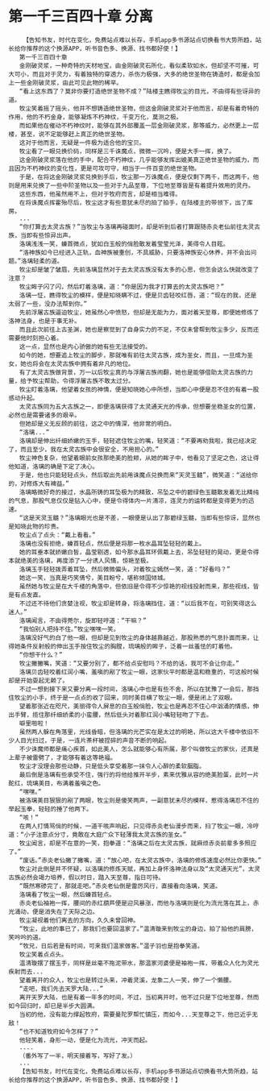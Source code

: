 # 第一千三百四十章 分离
        【告知书友，时代在变化，免费站点难以长存，手机app多书源站点切换看书大势所趋，站长给你推荐的这个换源APP，听书音色多、换源、找书都好使！】
       第一千三百四十章
       金刚破灵浆，一种奇特的天材地宝，由金刚破灵石所化，看似柔软如水，但却坚不可摧，可大可小，而且对于灵力，有着独特的穿透力，杀伤力极强，大多的绝世圣物在铸造时，都是会加上一些金刚破灵浆，由此可见此物的稀罕。
       “看上这东西了？莫非你要打造绝世圣物不成？”陆楼主瞧得牧尘的目光，不由得有些讶异的道。
       牧尘笑着摇了摇头，他并不想铸造绝世圣物，但这金刚破灵浆对于他而言，却是有着奇特的作用，他的不朽金身，能够凝炼不朽神纹，千变万化，莫测之极。
       而如果他在催动不朽神纹时，能够在其外部覆盖一层金刚破灵浆，那等威力，必然更上一层楼，甚至，说不定能够赶上真正的绝世圣物。
       这对于他而言，无疑是一件极为适合他的宝贝。
       牧尘看了一眼兑换价码，同样是三千诛魔点，微微一沉吟，便是大手一挥，换了。
       这金刚破灵浆落在他的手中，配合不朽神纹，几乎能够发挥出媲美真正绝世圣物的威力，而且因为不朽神纹的变化性，更是可攻可守，相当于一件百变的绝世圣物。
       于是，在将这金刚破灵浆兑换到手后，牧尘那一万诛魔点，便是仅剩下两千，而这两千，他则是用来兑换了一些中阶圣物以及一些对于九品至尊，下位地至尊皆是有着提升效用的灵丹。
       这些东西，他虽然用不上，但对于牧府而言，却是相当难得。
       在将诛魔点挥霍殆尽后，牧尘这才有些意犹未尽的拍了拍手，在陆楼主的带领下，出了库房。
       ...
       “你打算去太灵古族？”当牧尘与洛璃再碰面时，却是听到后者打算跟随赤炎老仙前往太灵古族，当即有些惊异出声。
       洛璃浅浅一笑，螓首微点，犹如白玉般的俏脸散发着莹莹光泽，美得令人目眩。
       “洛神族如今已经进入正轨，血神族被重创，不具威胁，只要洛神族安心休养，并不会出问题。”洛璃轻柔的道。
       牧尘却是皱了皱眉，先前洛璃显然对于去太灵古族没有太多的心思，但怎会这么快就改变了注意？
       牧尘眸子闪了闪，然后盯着洛璃，道：“你是因为我才打算去的太灵古族吧？”
       洛璃一怔，瞧得牧尘的模样，便是知晓瞒不过，便是贝齿轻咬红唇，道：“现在的我，还是太弱了一些，没办法帮到你。”
       先前浮屠古族逼迫牧尘，她虽然心中愤怒，但却是无能为力，面对着天至尊，即便她修炼了洛神法身，也是于事无补。
       而且此次前往上古圣渊，她也是察觉到了自身实力的不足，不仅未曾帮到牧尘多少，反而还需要他时刻担心着。
       这一点，显然也是内心骄傲的她有些无法接受的。
       如今的她，想要追上牧尘的脚步，那就唯有前往太灵古族，成为圣女，而且，一旦成为圣女，她也将会在太灵古族中拥有着非凡的地位。
       有了太灵古族做背景，万一以后牧尘真的与浮屠古族闹翻，她也是能够借助太灵古族的力量，给予牧尘帮助，令得浮屠古族不敢太过分。
       牧尘盯着洛璃，他望着女孩的神情，便是知晓她心中所想，当即心中便是忍不住的有着一股感动升起。
       太灵古族同为五大古族之一，即便洛璃获得了太灵通天光的传承，但想要坐稳圣女的位置，必然也是需要诸多的艰辛。
       但她却是义无反顾的前往，这之中的情深，他非常的明白。
       “洛璃...”
       洛璃却是伸出纤细娇嫩的玉手，轻轻遮住牧尘的嘴，轻笑道：“不要再劝我啦，我已经决定了，而且至少，我在太灵古族中会很安全，不用担心的。”
       牧尘神色复杂，他望着眼前女孩那绝美的脸颊，从她的眸子中，他看见了坚定之色，这让得他知道，洛璃的确是下定了决心。
       于是，他也只能轻轻点头，然后取出先前用诛魔点兑换而来“天灵玉髓”，微笑道：“送给你的，对修炼大有裨益。”
       洛璃略微好奇的接过，水晶所铸的耳坠极为的精致，吊坠之中的碧绿色玉髓散发着无比精纯的气息，那股气息仅仅是钻入心中，便是令得体内一片清凉，连灵力的运转都是变得更为的迅速。
       “这是天灵玉髓？”洛璃眼光也是不差，一眼便是认出了那碧绿玉髓，当即有些惊讶，显然也是知晓此物的珍贵。
       牧尘点了点头：“戴上看看。”
       洛璃也没有拒绝，螓首轻点，然后便是将那一枚水晶耳坠轻轻的戴上。
       她的耳垂本就娇嫩白皙，晶莹剔透，如今那水晶耳环佩戴上去，吊坠轻轻的晃动，更是令得本就绝美的洛璃，再度添了一分诱人风情，惊艳至极。
       洛璃玉手轻轻拨弄着耳坠，然后微微偏头，对着牧尘嫣然一笑，道：“好看吗？”
       她这一笑，当真是巧笑倩兮，美目盼兮，堪称倾国倾城。
       虽然她与牧尘是在大千楼的角落中，但依旧是令得不少惊艳的视线投射而来，那些视线，皆是有点发直。
       不过还不待他们贪婪注视，牧尘却是转身，将洛璃挡住，道：“以后我不在，可别笑得这么迷人。”
       洛璃闻言，不由得莞尔，旋即轻哼道：“干嘛？”
       “我怕别人把持不住。”牧尘嘿嘿一笑。
       洛璃没好气的白了他一眼，但却是见到牧尘的身体越靠越近，那股熟悉的气息扑面而来，让得她条件反射般的伸出玉手按住牧尘的胸膛，琉璃般的眸子，泛着一丝羞怯的盯着他。
       “你想干什么？”
       牧尘撇撇嘴，笑道：“又要分别了，都不给点安慰吗？不给的话，我可不会让你走。”
       洛璃贝齿轻咬着红润小嘴，羞嗔的剐了牧尘一眼，这家伙平时都是温和稳重的，可这般时候却是开始耍起无赖了。
       不过一想到接下来又要分离一段时间，洛璃心中也是有些不舍，所以在犹豫了一会后，那挡住牧尘的小手，终于是一点点的收了回来，同时美目横了牧尘一眼，便是闭上了双眼。
       望着那张近在咫尺，美丽得令人屏息的白玉般俏脸，牧尘也是再忍不住心中汹涌的情感，伸出手臂，揽住那纤细娇柔的小蛮腰，然后低头对着那红润小嘴轻轻吻了下去。
       噼里啪啦！
       虽然两人躲在角落里，光线昏暗，但洛璃的光芒实在是太过的明艳，所以这大千楼中依旧不少人目光扫过，于是，一连片茶杯被捏碎的声音不断的响起。
       不少诛魔师都是痛心疾首，如此美人，怎么就能够心有所属，那个叫做牧尘的家伙，还真是上辈子被雷劈了，才能够有着这等艳福。
       牧尘才没理会那些动静，只是低头享受着那一抹令人心醉的柔软胭脂。
       最后倒是洛璃有些承受不住，强行的将他给推开半步，素来优雅从容的绝美脸蛋，此时一片酡红，琉璃美目，布满着羞嗔之色。
       “嘿嘿。”
       被洛璃美目狠狠的剐了两眼，牧尘则是傻笑两声，一副意犹未尽的模样，惹得洛璃忍不住的举起玉拳，轻轻的捶了他两下。
       “咳！”
       在两人打情骂俏的时候，一道干咳声响起，只见得赤炎老仙漫步而来，扫了牧尘一眼，冷哼道：“小子注意点分寸，竟敢在大庭广众下轻薄我太灵古族的圣女。”
       牧尘闻言，却是不在意的一笑，抱拳道：“洛璃之后在太灵古族，就麻烦赤炎前辈多多照应了。”
       “废话。”赤炎老仙撇了撇嘴，道：“放心吧，在太灵古族中，洛璃的修炼速度必然比你更快。”
       牧尘对此倒是并不怀疑，以洛璃的修炼天赋，再加上身怀洛神法身以及“太灵通天光”，太灵古族必然会竭力培养，假以时日，踏入天至尊，指日可待。
       “既然寒碜完了，那就走吧。”赤炎老仙倒是雷厉风行，直接看向洛璃，笑道。
       洛璃看了牧尘一眼，然后螓首轻点。
       赤炎老仙袖袍一挥，腰间的赤红葫芦便是迎风暴涨，而他与洛璃则是化为流光落在其上，赤光涌动，便是消失在了天际之边。
       牧尘凝视着他们离去的方向，久久未曾回神。
       “牧尘，此地的事已了，那我们也要回温家了。”温清璇来到牧尘的身边，拍了拍他的肩膀，笑吟吟的道。
       “牧兄，日后若是有时间，可来我们温家做客。”温子羽也是抱拳笑道。
       牧尘笑着点点头。
       温清璇摆了摆玉手，同样是丝毫不拖泥带水，那温家河婆便是袖袍一挥，带着众人化为灵光疾射而去...
       望着离开的众人，牧尘也是转过头来，冲着灵溪，龙象二人一笑，伸了一个懒腰。
       “走吧，我们先去天罗大陆...”
       离开天罗大陆，也是有着一年多的时间，不过，当初离开时，他不过只是下位地至尊，然而如今回归时，却已是半步大圆满。
       当初的他，没有能力撑起牧府，需要曼陀罗帮忙镇压，而如今...天至尊之下，他已近乎无敌！
       “也不知道牧府如今怎样了？”
       他轻笑着，身形一动，便是化为流光，冲天而起。
       ....
       （番外写了一半，明天接着写，写好了发。）
       ...
       【告知书友，时代在变化，免费站点难以长存，手机app多书源站点切换看书大势所趋，站长给你推荐的这个换源APP，听书音色多、换源、找书都好使！】